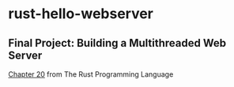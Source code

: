# rust-hello-webserver
## Final Project: Building a Multithreaded Web Server
[Chapter 20](https://doc.rust-lang.org/book/ch20-00-final-project-a-web-server.html) from The Rust Programming Language
